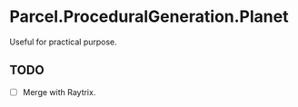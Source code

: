 # Parcel.ProceduralGeneration.Planet

Useful for practical purpose.

## TODO

- [ ] Merge with Raytrix.
